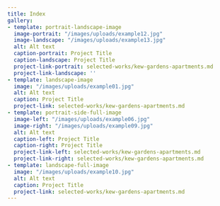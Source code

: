 ```yaml
---
title: Index
gallery:
- template: portrait-landscape-image
  image-portrait: "/images/uploads/example12.jpg"
  image-landscape: "/images/uploads/example13.jpg"
  alt: Alt text
  caption-portrait: Project Title
  caption-landscape: Project Title
  project-link-portrait: selected-works/kew-gardens-apartments.md
  project-link-landscape: ''
- template: landscape-image
  image: "/images/uploads/example01.jpg"
  alt: Alt text
  caption: Project Title
  project-link: selected-works/kew-gardens-apartments.md
- template: portrait-side-full-image
  image-left: "/images/uploads/example06.jpg"
  image-right: "/images/uploads/example09.jpg"
  alt: Alt text
  caption-left: Project Title
  caption-right: Project Title
  project-link-left: selected-works/kew-gardens-apartments.md
  project-link-right: selected-works/kew-gardens-apartments.md
- template: landscape-full-image
  image: "/images/uploads/example10.jpg"
  alt: Alt text
  caption: Project Title
  project-link: selected-works/kew-gardens-apartments.md
---
```

